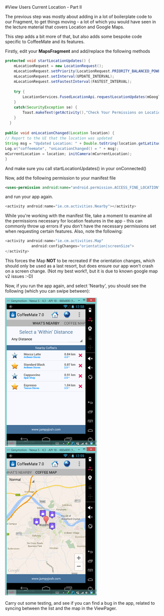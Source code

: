 #View Users Current Location - Part II

The previous step was mostly about adding in a lot of boilerplate code to our Fragment, to get things moving - a lot of which you would have seen in the lecture material that covers Location and Google Maps.

This step adds a bit more of that, but also adds some bespoke code specific to CoffeeMate and its features.

Firstly, edit your <b>MapsFragment</b> and add/replace the following methods


~~~java
protected void startLocationUpdates() { 
    mLocationRequest = new LocationRequest();
    mLocationRequest.setPriority(LocationRequest.PRIORITY_BALANCED_POWER_ACCURACY); 
    mLocationRequest.setInterval(UPDATE_INTERVAL); 
    mLocationRequest.setFastestInterval(FASTEST_INTERVAL); 

    try { 
        LocationServices.FusedLocationApi.requestLocationUpdates(mGoogleApiClient, mLocationRequest, this); 
    } 
    catch(SecurityException se) { 
        Toast.makeText(getActivity(),"Check Your Permissions on Location Updates",Toast.LENGTH_SHORT).show(); 
    }
  }

public void onLocationChanged(Location location) { 
// Report to the UI that the location was updated 
String msg = "Updated Location: " + Double.toString(location.getLatitude()) + "," + Double.toString(location.getLongitude()); 
Log.v("coffeemate", "onLocationChanged() = " + msg); 
mCurrentLocation = location; initCamera(mCurrentLocation);
}
~~~

And make sure you call startLocationUpdates() in your onConnected()

Now, add the following permission to your manifest file

~~~xml
<uses-permission android:name="android.permission.ACCESS_FINE_LOCATION"/>
~~~

and run your app again.


~~~java
<activity android:name="ie.cm.activities.Nearby"></activity>
~~~

While you're working with the manifest file, take a moment to examine all the permissions necessary for location features in the app - this can commonly throw up errors if you don't have the necessary permissions set when requesting certain features. Also, note the following:

~~~java
<activity android:name="ie.cm.activities.Map"
            android:configChanges="orientation|screenSize">
</activity>
~~~

This forces the Map <b>NOT</b> to be recreated if the orientation changes, which should only be used as a last resort, but does ensure our app won't crash on a screen change. (Not my best work!!, but it is due to known google map v2 issues :-D)

Now, if you run the app again, and select 'Nearby', you should see the following (which you can swipe between):

![](../img/lab705.png)      ![](../img/lab706.png)

Carry out some testing, and see if you can find a bug in the app, related to syncing between the list and the map in the ViewPager.